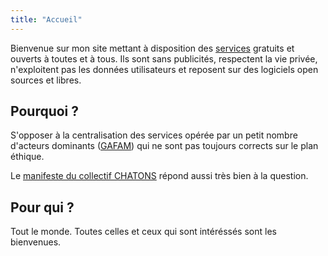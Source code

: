 ```yaml
---
title: "Accueil"
---
```


Bienvenue sur mon site mettant à disposition des [services](/services) gratuits et ouverts à toutes et à tous. Ils sont sans publicités, respectent la vie privée, n'exploitent pas les données utilisateurs et reposent sur des logiciels open sources et libres.

## Pourquoi ?

S'opposer à la centralisation des services opérée par un petit nombre d'acteurs dominants ([GAFAM](https://fr.wikipedia.org/wiki/GAFAM)) qui ne sont pas toujours corrects sur le plan éthique. 

Le [manifeste du collectif CHATONS](https://www.chatons.org/manifeste) répond aussi très bien à la question.

## Pour qui ?

Tout le monde. Toutes celles et ceux qui sont intéréssés sont les bienvenues.
